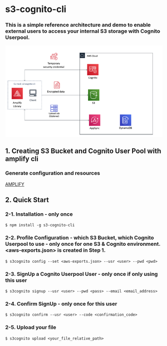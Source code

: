 # s3-cognito-cli

### This is a simple reference architecture and demo to enable external users to access your internal S3 storage with Cognito Userpool. 

![architecture](images/architecture.png "Architecture")

## 1. Creating S3 Bucket and Cognito User Pool with amplify cli
### Generate configuration and resources
[AMPLIFY](AMPLIFY.MD)

## 2. Quick Start
### 2-1. Installation - only once
```
$ npm install -g s3-cognito-cli
```

### 2-2. Profile Configuration - which S3 Bucket, which Cognito Userpool to use - only once for one S3 & Cognito environment. <aws-exports.json> is created in Step 1.
```
$ s3cognito config --set <aws-exports.json> --usr <user> --pwd <pwd>
```

### 2-3. SignUp a Cognito Userpool User - only once if only using this user
```
$ s3cognito signup --usr <user> --pwd <pass> --email <email_address>
```

### 2-4. Confirm SignUp - only once for this user
```
$ s3cognito confirm --usr <user> --code <confirmation_code>
```

### 2-5. Upload your file
```
$ s3cognito upload <your_file_relative_path>
```
